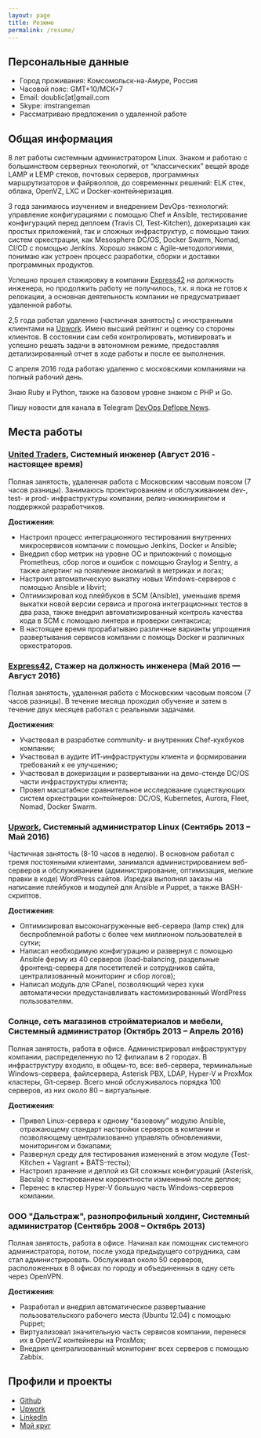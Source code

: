 ```yaml
---
layout: page
title: Резюме
permalink: /resume/
---
```


## Персональные данные
* Город проживания: Комсомольск-на-Амуре, Россия
* Часовой пояс: GMT+10/МСК+7
* Email: doublic[at]gmail.com
* Skype: imstrangeman
* Рассматриваю предложения о удаленной работе

## Общая информация

8 лет работы системным администратором Linux. Знаком и работаю с большинством серверных технологий, от “классических” вещей вроде LAMP и LEMP стеков, почтовых серверов, программных маршрутизаторов и файрволлов, до современных решений: ELK стек, облака, OpenVZ, LXC и Docker-контейнеризация.

3 года занимаюсь изучением и внедрением DevOps-технологий: управление конфигурациями с помощью Chef и Ansible, тестирование конфигураций перед деплоем (Travis CI, Test-Kitchen), докеризация как простых приложений, так и сложных инфраструктур, с помощью таких систем оркестрации, как Mesosphere DC/OS, Docker Swarm, Nomad, CI/CD с помощью Jenkins. Хорошо знаком с Agile-методологиями, понимаю как устроен процесс разработки, сборки и доставки программных продуктов.

Успешно прошел стажировку в компании [Express42](http://express42.com/job.html) на должность инженера, но продолжить работу не получилось, т.к. я пока не готов к релокации, а основная деятельность компании не предусматривает удаленной работы.

2,5 года работал удаленно (частичная занятость) с иностранными клиентами на [Upwork](https://www.upwork.com/o/profiles/users/_~01f3f1414b3156fe80/). Имею высший рейтинг и оценку со стороны клиентов. В состоянии сам себя контролировать, мотивировать и успешно решать задачи в автономном режиме, предоставляя детализированный отчет в ходе работы и после ее выполнения.

С апреля 2016 года работаю удаленно с московскими компаниями на полный рабочий день.

Знаю Ruby и Python, также на базовом уровне знаком с PHP и Go.

Пишу новости для канала в Telegram [DevOps Deflope News](https://telegram.me/devops_deflope).

## Места работы

### [United Traders](https://unitedtraders.com/), Системный инженер (Август 2016 - настоящее время)

Полная занятость, удаленная работа с Московским часовым поясом (7 часов разницы). Занимаюсь проектированием и обслуживанием dev-, test- и prod- инфраструктуры компании, релиз-инжинирингом и поддержкой разработчиков.

**Достижения**:

* Настроил процесс интеграционного тестирования внутренних микросервисов компании с помощью Jenkins, Docker и Ansible;
* Внедрил сбор метрик на уровне ОС и приложений с помощью Prometheus, сбор логов и ошибок с помощью Graylog и Sentry, а также алертинг на появление аномалий в метриках и логах;
* Настроил автоматическую выкатку новых Windows-серверов с помощью Ansible и libvirt;
* Оптимизировал код плейбуков в SCM (Ansible), уменьшив время выкатки новой версии сервиса и прогона интеграционных тестов в два раза, также внедрил автоматизированный контроль качества кода в SCM с помощью линтера и проверки синтаксиса;
* В настоящее время прорабатываю различные варианты упрощения развертывания сервисов компании с помощь Docker и различных оркестраторов.

### [Express42](http://express42.com), Стажер на должность инженера (Май 2016 — Август 2016)

Полная занятость, удаленная работа с Московским часовым поясом (7 часов разницы). В течение месяца проходил обучение и затем в течение двух месяцев работал с реальными задачами. 

**Достижения**:

* Участвовал в разработке community- и внутренних Chef-кукбуков компании;
* Участвовал в аудите ИТ-инфраструктуры клиента и формировании требований к ее улучшению;
* Участвовал в докеризации и развертывании на демо-стенде DC/OS части инфраструктуры клиента;
* Провел масштабное сравнительное исследование существующих систем оркестрации контейнеров: DC/OS, Kubernetes, Aurora, Fleet, Nomad, Docker Swarm.

### [Upwork](https://www.upwork.com/o/profiles/users/_~01f3f1414b3156fe80/), Системный администратор Linux (Сентябрь 2013 – Май 2016)
Частичная занятость (8-10 часов в неделю). В основном работал с тремя постоянными клиентами, занимался администрированием веб-серверов и обслуживанием (администрирование, оптимизация, мелкие правки в коде) WordPress сайтов. Изредка выполнял заказы на написание плейбуков и модулей для Ansible и Puppet, а также BASH-скриптов.

**Достижения**:

* Оптимизировал высоконагруженные веб-сервера (lamp стек) для беспроблемной работы с более чем миллионом пользователей в сутки;
* Написал необходимую конфигурацию и развернул с помощью Ansible ферму из 40 серверов (load-balancing, раздельные фронтенд-сервера для посетителей и сотрудников сайта, централизованный мониторинг и сбор логов);
* Написал модуль для CPanel, позволяющий через хуки автоматически предустанавливать кастомизированный WordPress пользователям.

### Солнце, сеть магазинов стройматериалов и мебели, Системный администратор (Октябрь 2013 – Апрель 2016)
Полная занятость, работа в офисе. Администрировал инфраструктуру компании, распределенную по 12 филиалам в 2 городах. В инфраструктуру входило, в общем-то, все: веб-сервера, терминальные Windows-сервера, файлсервера, Asterisk PBX, LDAP, Hyper-V и ProxMox кластеры, Git-сервер. Всего мной обслуживалось порядка 100 серверов, из них около 80 – виртуальные.

**Достижения**:

* Привел Linux-сервера к одному “базовому” модулю Ansible, отражающему стандарт настройки серверов в компании и позволяющему централизованно управлять обновлениями, мониторингом и бэкапами; 
* Развернул среду для тестирования изменений в этом модуле (Test-Kitchen + Vagrant + BATS-тесты); 
* Настроил хранение и деплой из Git сложных конфигураций (Asterisk, Bacula) с тестированием корректности изменений после деплоя; 
* Перенес в кластер Hyper-V большую часть Windows-серверов компании.


### ООО "Дальстраж", разнопрофильный холдинг, Системный администратор (Сентябрь 2008 – Октябрь 2013)

Полная занятость, работа в офисе. Начинал как помощник системного администратора, потом, после ухода предыдущего сотрудника, сам стал администрировать. Обслуживал около 50 серверов, расположенных в 8 офисах по городу и объединенных в одну сеть через OpenVPN.

**Достижения**:

* Разработал и внедрил автоматическое развертывание пользовательского рабочего места (Ubuntu 12.04) с помощью Puppet; 
* Виртуализовал значительную часть сервисов компании, перенеся их в OpenVZ контейнеры на ProxMox; 
* Внедрил централизованный мониторинг всех серверов с помощью Zabbix.

## Профили и проекты

* [Github](https://github.com/strangeman)
* [Upwork](https://www.upwork.com/o/profiles/users/_~01f3f1414b3156fe80/)
* [LinkedIn](http://www.linkedin.com/pub/anton-markelov/64/a75/322)
* [Мой круг](https://moikrug.ru/anton-markelov1)